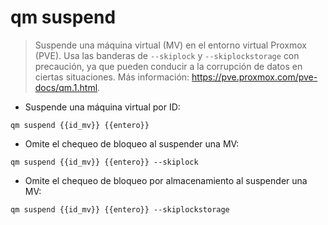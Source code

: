 # qm suspend

> Suspende una máquina virtual (MV) en el entorno virtual Proxmox (PVE).
> Usa las banderas de `--skiplock` y `--skiplockstorage` con precaución, ya que pueden conducir a la corrupción de datos en ciertas situaciones.
> Más información: <https://pve.proxmox.com/pve-docs/qm.1.html>.

- Suspende una máquina virtual por ID:

`qm suspend {{id_mv}} {{entero}}`

- Omite el chequeo de bloqueo al suspender una MV:

`qm suspend {{id_mv}} {{entero}} --skiplock`

- Omite el chequeo de bloqueo por almacenamiento al suspender una MV:

`qm suspend {{id_mv}} {{entero}} --skiplockstorage`
